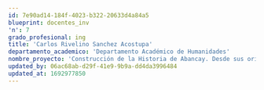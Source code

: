 ```yaml
---
id: 7e90ad14-184f-4023-b322-20633d4a84a5
blueprint: docentes_inv
'n': 7
grado_profesional: ing
title: 'Carlos Rivelino Sanchez Acostupa'
departamento_academico: 'Departamento Académico de Humanidades'
nombre_proyecto: 'Construcción de la Historia de Abancay. Desde sus orígenes hasta el siglo XXI'
updated_by: 06ac68ab-d29f-41e9-9b9a-dd4da3996484
updated_at: 1692977850
---
```


